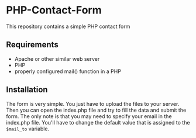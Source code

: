 # PHP-Contact-Form
This repository contains a simple PHP contact form

## Requirements

- Apache or other similar web server
- PHP
- properly configured mail() function in a PHP

## Installation

The form is very simple. You just have to upload the files to your server. Then you can open the index.php file and try to fill the data and submit the form. The only note is that you may need to specify your email in the index.php file. You'll have to change the default value that is assigned to the `$mail_to` variable.